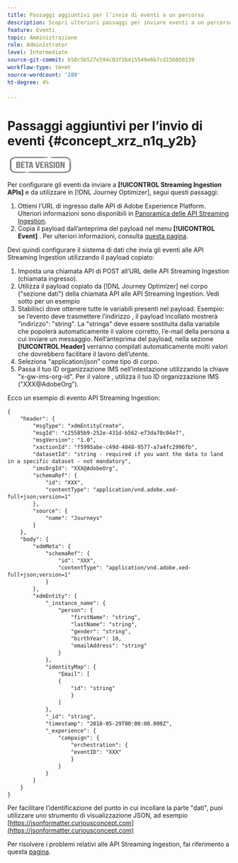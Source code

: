 ```yaml
---
title: Passaggi aggiuntivi per l’invio di eventi a un percorso
description: Scopri ulteriori passaggi per inviare eventi a un percorso
feature: Eventi
topic: Amministrazione
role: Administrator
level: Intermediate
source-git-commit: b58c5b527e594c03f3b415549e6b7cd15b050139
workflow-type: tm+mt
source-wordcount: '289'
ht-degree: 4%

---
```


# Passaggi aggiuntivi per l’invio di eventi {#concept_xrz_n1q_y2b}

![](../assets/do-not-localize/badge.png)

Per configurare gli eventi da inviare a **[!UICONTROL Streaming Ingestion APIs]** e da utilizzare in [!DNL Journey Optimizer], segui questi passaggi:

1. Ottieni l’URL di ingresso dalle API di Adobe Experience Platform. Ulteriori informazioni sono disponibili in [Panoramica delle API Streaming Ingestion](https://experienceleague.adobe.com/docs/experience-platform/ingestion/streaming/overview.html).
1. Copia il payload dall’anteprima del payload nel menu **[!UICONTROL Event]** . Per ulteriori informazioni, consulta [questa pagina](../event/about-creating.md#define-the-payload-fields).

Devi quindi configurare il sistema di dati che invia gli eventi alle API Streaming Ingestion utilizzando il payload copiato:

1. Imposta una chiamata API di POST all’URL delle API Streaming Ingestion (chiamata ingresso).
1. Utilizza il payload copiato da [!DNL Journey Optimizer] nel corpo (&quot;sezione dati&quot;) della chiamata API alle API Streaming Ingestion. Vedi sotto per un esempio
1. Stabilisci dove ottenere tutte le variabili presenti nel payload. Esempio: se l’evento deve trasmettere l’indirizzo , il payload incollato mostrerà &quot;indirizzo&quot;: &quot;string&quot;. La &quot;stringa&quot; deve essere sostituita dalla variabile che popolerà automaticamente il valore corretto, l’e-mail della persona a cui inviare un messaggio. Nell’anteprima del payload, nella sezione **[!UICONTROL Header]** verranno compilati automaticamente molti valori che dovrebbero facilitare il lavoro dell’utente.
1. Seleziona &quot;application/json&quot; come tipo di corpo.
1. Passa il tuo ID organizzazione IMS nell’intestazione utilizzando la chiave &quot;x-gw-ims-org-id&quot;. Per il valore , utilizza il tuo ID organizzazione IMS (&quot;XXX@AdobeOrg&quot;).

Ecco un esempio di evento API Streaming Ingestion:

```
{
    "header": {
        "msgType": "xdmEntityCreate",
        "msgId": "c25585b9-252e-431d-b562-e73da70c04e7",
        "msgVersion": "1.0",
        "xactionId": "f5995abe-c49d-4848-9577-a7a4fc2996fb",
        "datasetId": "string - required if you want the data to land in a specific dataset - not mandatory",
        "imsOrgId": "XXX@AdobeOrg",
        "schemaRef": {
            "id": "XXX",
            "contentType": "application/vnd.adobe.xed-full+json;version=1"
        },
        "source": {
            "name": "Journeys"
        }
    },
    "body": {
        "xdmMeta": {
            "schemaRef": {
                "id": "XXX",
                "contentType": "application/vnd.adobe.xed-full+json;version=1"
            }
        },
        "xdmEntity": {
            "_instance_name": {
                "person": {
                    "firstName": "string",
                    "lastName": "string",
                    "gender": "string",
                    "birthYear": 10,
                    "emailAddress": "string"
                }
            },
            "identityMap": {
                "Email": [
                {
                    "id": "string"
                    }
                ]
            },
            "_id": "string",
            "timestamp": "2018-05-29T00:00:00.000Z",
            "_experience": {
                "campaign": {
                    "orchestration": {
                    "eventID": "XXX"
                    }
                }
            }
        }
    }
}
```

Per facilitare l’identificazione del punto in cui incollare la parte &quot;dati&quot;, puoi utilizzare uno strumento di visualizzazione JSON, ad esempio [https://jsonformatter.curiousconcept.com](https://jsonformatter.curiousconcept.com)

Per risolvere i problemi relativi alle API Streaming Ingestion, fai riferimento a questa [pagina](https://experienceleague.adobe.com/docs/experience-platform/ingestion/streaming/troubleshooting.html).
